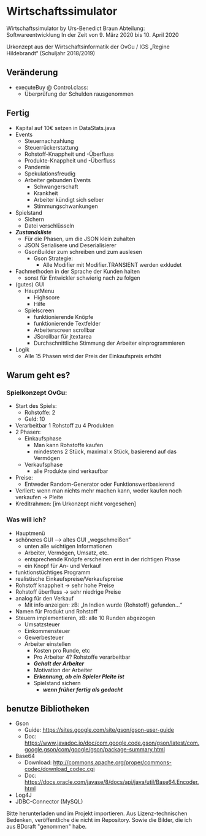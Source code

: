 # Wirtschaftssimulator
Wirtschaftssimulator by Urs-Benedict Braun
Abteilung: Softwareentwicklung
In der Zeit von 9. März 2020 bis 10. April 2020

Urkonzept aus der Wirtschaftsinformatik der OvGu / IGS „Regine Hildebrandt“ (Schuljahr 2018/2019)

## Veränderung
* executeBuy @ Control.class:
	* Überprüfung der Schulden rausgenommen


## Fertig
* Kapital auf 10€ setzen in DataStats.java
* Events
	* Steuernachzahlung
	* Steuerrückerstattung
	* Rohstoff-Knappheit und -Überfluss
	* Produkte-Knappheit und -Überfluss
	* Pandemie
	* Spekulationsfreudig
	* Arbeiter gebunden Events
		* Schwangerschaft
		* Krankheit
		* Arbeiter kündigt sich selber
		* Stimmungschwankungen
* Spielstand
	* Sichern
	* Datei verschlüsseln
* ___Zustandsliste___
	* Für die Phasen, um die JSON klein zuhalten
	* JSON Serialisere und Deserialisierer
	* GsonBuilder zum schreiben und zum auslesen
		* Gson Strategie:
			* Alle Modifier mit Modifier.TRANSIENT werden exkludet
* Fachmethoden in der Sprache der Kunden halten
	* sonst für Entwickler schwierig nach zu folgen
* (gutes) GUI
	* HauptMenu
		* Highscore
		* Hilfe
	* Spielscreen
		* funktionierende Knöpfe
		* funktionierende Textfelder
		* Arbeiterscreen scrollbar
		* JScrollbar für jtextarea
		* Durchschnittliche Stimmung der Arbeiter einprogrammieren
* Logik
	* Alle 15 Phasen wird der Preis der Einkaufspreis erhöht

## Warum geht es?
### Spielkonzept OvGu:
* Start des Spiels:
	*  Rohstoffe: 2
	* Geld: 10
* Verarbeitbar 1 Rohstoff zu 4 Produkten
* 2 Phasen:
	* Einkaufsphase
		* Man kann Rohstoffe kaufen
		* mindestens 2 Stück, maximal x Stück, basierend auf das Vermögen
	* Verkaufsphase
		* alle Produkte sind verkaufbar
* Preise:
	* Entweder Random-Generator oder Funktionswertbasierend
* Verliert: wenn man nichts mehr machen kann, weder kaufen noch verkaufen → Pleite
* Kreditrahmen: [im Urkonzept nicht vorgesehen]

### Was will ich?
* Hauptmenü
* schöneres GUI --> altes GUI „wegschmeißen“
	* unten alle wichtigen Informationen
	* Arbeiter, Vermögen, Umsatz, etc.
	* entsprechende Knöpfe erscheinen erst in der richtigen Phase
	* ein Knopf für An- und Verkauf
* funktionstüchtiges Programm
* realistische Einkaufspreise/Verkaufspreise
* Rohstoff knappheit → sehr hohe Preise
* Rohstoff überfluss → sehr niedrige Preise
* analog für den Verkauf
	*  Mit info anzeigen: zB: „In Indien wurde {Rohstoff} gefunden...“
* Namen für Produkt und Rohstoff
* Steuern implementieren, zB: alle 10 Runden abgezogen
	* Umsatzsteuer
	* Einkommensteuer
	* Gewerbesteuer
	*  Arbeiter einstellen
		*  Kosten pro Runde, etc
		* Pro Arbeiter 4? Rohstoffe verarbeitbar
		* ___Gehalt der Arbeiter___
		* Motivation der Arbeiter
		* ___Erkennung, ob ein Spieler Pleite ist___
		* Spielstand sichern
			* ___wenn früher fertig als gedacht___

## benutze Bibliotheken
* Gson
	* Guide: https://sites.google.com/site/gson/gson-user-guide
	* Doc: https://www.javadoc.io/doc/com.google.code.gson/gson/latest/com.google.gson/com/google/gson/package-summary.html
* Base64
  * Download: http://commons.apache.org/proper/commons-codec/download_codec.cgi
  * Doc: https://docs.oracle.com/javase/8/docs/api/java/util/Base64.Encoder.html
* Log4J
* JDBC-Connector (MySQL)

Bitte herunterladen und im Projekt importieren. Aus Lizenz-technischen Bedenken, veröffentliche die nicht im Repository. Sowie die Bilder, die ich aus BDcraft "genommen" habe.